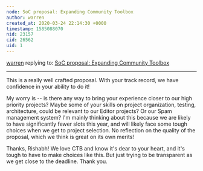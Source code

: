 ```yaml
---
node: SoC proposal: Expanding Community Toolbox
author: warren
created_at: 2020-03-24 22:14:30 +0000
timestamp: 1585088070
nid: 23157
cid: 26562
uid: 1
---
```




[warren](../profile/warren) replying to: [SoC proposal: Expanding Community Toolbox](../notes/icode365/03-17-2020/soc-proposal-expanding-community-toolbox)

----
This is a really well crafted proposal. With your track record, we have confidence in your ability to do it!

My worry is -- is there any way to bring your experience closer to our high priority projects? Maybe some of your skills on project organization, testing, architecture, could be relevant to our Editor projects? Or our Spam management system? I'm mainly thinking about this because we are likely to have significantly fewer slots this year, and will likely face some tough choices when we get to project selection. No reflection on the quality of the proposal, which we think is great on its own merits!

Thanks, Rishabh! We love CTB and know it's dear to your heart, and it's tough to have to make choices like this. But just trying to be transparent as we get close to the deadline. Thank you. 